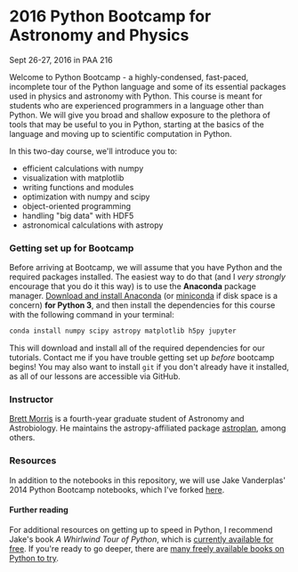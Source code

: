 # 2016 Python Bootcamp for Astronomy and Physics

Sept 26-27, 2016 in PAA 216

Welcome to Python Bootcamp - a highly-condensed, fast-paced, incomplete tour of the Python language and some of its essential packages used in physics and astronomy with Python. This course is meant for students who are experienced programmers in a language other than Python. We will give you broad and shallow exposure to the plethora of tools that may be useful to you in Python, starting at the basics of the language and moving up to scientific computation in Python.

In this two-day course, we'll introduce you to:
* efficient calculations with numpy
* visualization with matplotlib
* writing functions and modules
* optimization with numpy and scipy
* object-oriented programming
* handling "big data" with HDF5
* astronomical calculations with astropy

### Getting set up for Bootcamp

Before arriving at Bootcamp, we will assume that you have Python and the required packages installed. The easiest way to do that (and I _very strongly_ encourage that you do it this way) is to use the **Anaconda** package manager. [Download and install Anaconda](https://www.continuum.io/downloads) (or [miniconda](http://conda.pydata.org/miniconda.html) if disk space is a concern) **for Python 3**, and then install the dependencies for this course with the following command in your terminal: 
```bash 
conda install numpy scipy astropy matplotlib h5py jupyter
```
This will download and install all of the required dependencies for our tutorials. Contact me if you have trouble getting set up _before_ bootcamp begins! You may also want to install `git` if you don't already have it installed, as all of our lessons are accessible via GitHub.

### Instructor

[Brett Morris](http://brettmorr.is) is a fourth-year graduate student of Astronomy and Astrobiology. He maintains the astropy-affiliated package [astroplan](http://github.com/astropy/astroplan/), among others.

### Resources

In addition to the notebooks in this repository, we will use Jake Vanderplas' 2014 Python Bootcamp notebooks, which I've forked [here](https://github.com/bmorris3/2014_fall_ASTR599).

#### Further reading

For additional resources on getting up to speed in Python, I recommend Jake's book _A Whirlwind Tour of Python_, which is [currently available for free](http://www.oreilly.com/programming/free/files/a-whirlwind-tour-of-python.pdf). If you're ready to go deeper, there are [many freely available books on Python to try](http://pythonbooks.revolunet.com).
